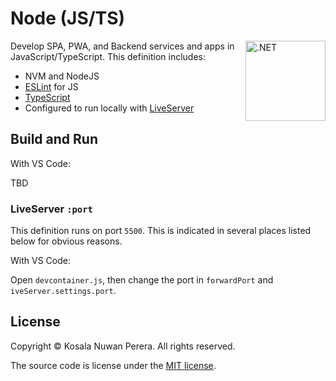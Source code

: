 # Node (JS/TS)
[<img align="right" alt=".NET" width="128rem" src="https://avatars.githubusercontent.com/u/9950313?s=200&v=4" />][node-js-resources]

Develop SPA, PWA, and Backend services and apps in JavaScript/TypeScript. This definition includes:
- NVM and NodeJS
- [ESLint][eslint-docs] for JS
- [TypeScript][ts-docs]
- Configured to run locally with [LiveServer][liveserver-docs]

## Build and Run
With VS Code:

TBD

### LiveServer `:port`
This definition runs on port `5500`. This is indicated in several places listed below for obvious reasons.

With VS Code:

Open `devcontainer.js`, then change the port in `forwardPort` and `iveServer.settings.port`.

## License
Copyright :copyright: Kosala Nuwan Perera. All rights reserved.

The source code is license under the [MIT license][lic].

[node-js-resources]: https://github.com/topics/node?l=javascript
[eslint-docs]: https://
[ts-docs]: https://
[liveserver-docs]: https://
[lic]: ../LICENSE
